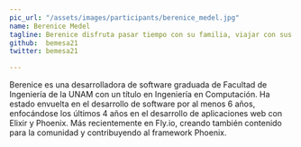 ```yaml
---
pic_url: "/assets/images/participants/berenice_medel.jpg"
name: Berenice Medel
tagline: Berenice disfruta pasar tiempo con su familia, viajar con sus amigos, y “catar pasteles”.
github:  bemesa21
twitter: bemesa21

---
```


Berenice es una desarrolladora de software graduada de Facultad de Ingeniería de la UNAM con un título en Ingeniería en Computación. Ha estado envuelta en el desarrollo de software por al menos 6 años, enfocándose los últimos 4 años en el desarrollo de aplicaciones web con Elixir y Phoenix. Más recientemente en Fly.io, creando también contenido para la comunidad y contribuyendo al framework Phoenix. 
